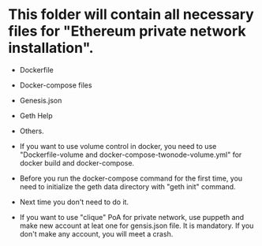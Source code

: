 # This folder will contain all necessary files for "Ethereum private network installation". 
- Dockerfile
- Docker-compose files
- Genesis.json
- Geth Help
- Others.

- If you want to use volume control in docker, you need to use "Dockerfile-volume and docker-compose-twonode-volume.yml" for docker build and docker-compose. 
- Before you run the docker-compose command for the first time, you need to initialize the geth data directory with "geth init" command. 
- Next time you don't need to do it.
- If you want to use "clique" PoA for private network, use puppeth and make new account at leat one for gensis.json file. It is mandatory. If you don't make any account, you will meet a crash.
